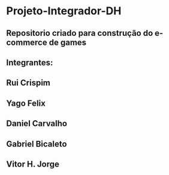 # Projeto-Integrador-DH

## Repositorio criado para construção do e-commerce de games

## Integrantes:

## Rui Crispim
## Yago Felix
## Daniel Carvalho
## Gabriel Bicaleto
## Vitor H. Jorge

####

####

